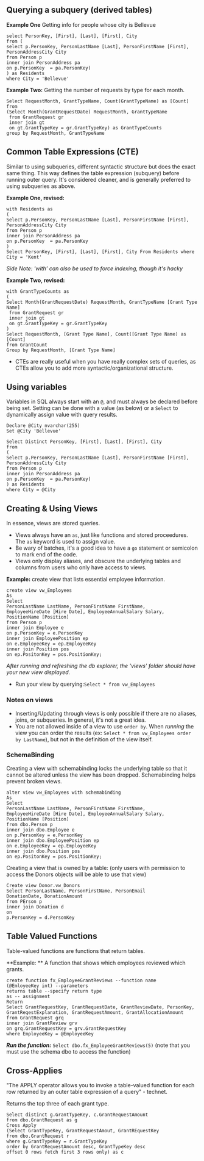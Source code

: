 ## Querying a subquery (derived tables)

**Example One** Getting info for people whose city is Bellevue
```
select PersonKey, [First], [Last], [First], City
from (
select p.PersonKey, PersonLastName [Last], PersonFirstName [First], PersonAddressCity City
from Person p
inner join PersonAddress pa 
on p.PersonKey  = pa.PersonKey)
) as Residents 
where City = 'Bellevue'
```

**Example Two:** Getting the number of requests by type for each month. 
``` 
Select RequestMonth, GrantTypeName, Count(GrantTypeName) as [Count]
from
(Select Month(GrantRequestDate) RequestMonth, GrantTypeName
 from GrantRequest gr
 inner join gt 
 on gt.GrantTypeKey = gr.GrantTypeKey) as GrantTypeCounts
group by RequestMonth, GrantTypeName
```


## Common Table Expressions (CTE)
Similar to using subqueries, different syntactic structure but does the exact same thing. 
This way defines the table expression (subquery) before running outer query. It's considered cleaner, and is
generally preferred to using subqueries as above. 

**Example One, revised:**
``` 
with Residents as 
(
Select p.PersonKey, PersonLastName [Last], PersonFirstName [First], PersonAddressCity City
from Person p
inner join PersonAddress pa 
on p.PersonKey  = pa.PersonKey
) 
Select PersonKey, [First], [Last], [First], City From Residents where City = 'Kent'
```
*Side Note: 'with' can also be used to force indexing, though it's hacky*

**Example Two, revised:**
```
with GrantTypeCounts as 
(
Select Month(GrantRequestDate) RequestMonth, GrantTypeName [Grant Type Name]
 from GrantRequest gr
 inner join gt 
 on gt.GrantTypeKey = gr.GrantTypeKey
)
Select RequestMonth, [Grant Type Name], Count([Grant Type Name) as [Count] 
from GrantCount
Group by RequestMonth, [Grant Type Name]
```

- CTEs are really useful when you have really complex sets of queries, as CTEs allow you to add more syntactic/organizational structure. 

## Using variables
Variables in SQL always start with an ```@```, and must always be declared before being set. Setting can be done with a value (as below) or a ```Select``` to dynamically assign value with query results. 
```
Declare @City nvarchar(255)
Set @City 'Bellevue'

Select Distinct PersonKey, [First], [Last], [First], City
from 
(
Select p.PersonKey, PersonLastName [Last], PersonFirstName [First], PersonAddressCity City
from Person p
inner join PersonAddress pa 
on p.PersonKey  = pa.PersonKey)
) as Residents 
where City = @City
```

## Creating & Using Views
In essence, views are stored queries. 
- Views always have an ```as```, just like functions and stored proceedures. The ```as``` keyword is used to assign value. 
- Be wary of batches, it's a good idea to have a ```go``` statement or semicolon to mark end of the code. 
- Views only display aliases, and obscure the underlying tables and columns from users who only have access to views. 

**Example:** create view that lists essential employee information. 
```
create view vw_Employees
As 
Select 
PersonLastName LastName, PersonFirstName FirstName, 
EmployeeHireDate [Hire Date], EmployeeAnnualSalary Salary,  
PositionName [Position]
from Person p
inner join Employee e 
on p.PersonKey = e.PersonKey
inner join EmployeePosition ep
on e.EmployeeKey = ep.EmployeeKey
inner join Position pos
on ep.PositonKey = pos.PositionKey;
```

*After running and refreshing the db explorer, the 'views' folder should have your new view displayed.*

- Run your view by querying:```Select * from vw_Employees```

### Notes on views 
- Inserting/Updating through views is only possible if there are no aliases, joins, or subqueries. In general, it's not a great idea. 
- You are not allowed inside of a view to use ```order by```. When *running* the view you can order the results (ex: ```Select * from vw_Employees order by LastName```), but not in the definition of the view itself. 

### SchemaBinding
Creating a view with schemabinding locks the underlying table so that it cannot be altered unless the view has been dropped. Schemabinding helps prevent broken views. 
```
alter view vw_Employees with schemabinding
As 
Select 
PersonLastName LastName, PersonFirstName FirstName, 
EmployeeHireDate [Hire Date], EmployeeAnnualSalary Salary,  
PositionName [Position]
from dbo.Person p
inner join dbo.Employee e 
on p.PersonKey = e.PersonKey
inner join dbo.EmployeePosition ep
on e.EmployeeKey = ep.EmployeeKey
inner join dbo.Position pos
on ep.PositonKey = pos.PositionKey;
```

Creating a view that is owned by a table: (only users with permission to access the Donors objects will be able to use that view)
```
Create view Donor.vw_Donors
Select PersonLastName, PersonFirstName, PersonEmail
DonationDate, DonationAmount
from PErson p 
inner join Donation d
on 
p.PersonKey = d.PersonKey
```

## Table Valued Functions
Table-valued functions are functions that return tables. 

**Example: ** A function that shows which employees reviewed which grants. 
```
create function fx_EmployeeGrantReviews --function name
(@EmloyeeKey int) --parameters
returns table --specify return type
as -- assignment
Return 
Select GrantRequestKey, GrantRequestDate, GrantReviewDate, PersonKey, 
GrantReqestExplanation, GrantRequestAmount, GrantAllocationAmount
from GrantRequest grq 
inner join GrantReview grv
on grq.GrantRequestKey = grv.GrantRequestKey
where EmployeeKey = @EmployeeKey
```

***Run the function:*** ``` Select dbo.fx_EmployeeGrantReviews(5) ``` (note that you must use the schema dbo to access the function) 


## Cross-Applies
"The APPLY operator allows you to invoke a table-valued function for each row returned by an outer table expression of a query" - technet. 

Returns the top three of each grant type.
```
Select distinct g.GrantTypeKey, c.GrantRequestAmount
from dbo.GrantRequest as g
Cross Apply
(Select GrantTypeKey, GrantRequestAmout, GrantREquestKey
from dbo.GrantRequest r
where g.GrantTypeKey = r.GrantTypeKey 
order by GrantRequestAmount desc, GrantTypeKey desc
offset 0 rows fetch first 3 rows only) as c

```
